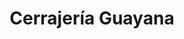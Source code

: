 ---
title: "Cerrajería Guayana"
url: /ciudad-guayana-puerto-ordaz/cerrajeria-guayana/
shop: Schlüsseldienst
---
